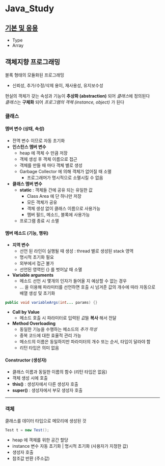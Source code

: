 # Java_Study
## [기본 및 응용](https://github.com/ljiwoo59/Java_Basics)
* Type
* Array

## 객체지향 프로그래밍
블록 형태의 모듈화된 프로그래밍
* 신뢰성, 추가/수정/삭제 용이, 재사용성, 유지보수성 <br>

현실의 객체가 갖는 속성과 기능이 **추상화 (abstraction)** 되어 *클래스*에 정의된다 <br>
*클래스*는 **구체화** 되어 *프로그램의 객체 (instance, object)* 가 된다 <br>

### 클래스
#### 멤버 변수 (상태, 속성)
* 전역 변수 이므로 자동 초기화
* **인스턴스 멤버 변수**
  * heap 에 객체 수 만큼 저장
  * 객체 생성 후 객체 이름으로 접근
  * 객체를 만들 때 마다 객체 별로 생성
  * Garbage Collector 에 의해 객체가 없어질 때 소멸
    * 프로그래머가 명시적으로 소멸시킬 수 없음 
* **클래스 멤버 변수**
  * **static** : 객체들 간에 공유 되는 유일한 값
    * Class Area 에 단 하나만 저장
    * 모든 객체가 공유
    * 객체 생성 없이 클래스 이름으로 사용가능
    * 멤버 필드, 메소드, 블록에 사용가능
  * 프로그램 종료 시 소멸
#### 멤버 메소드 (기능, 행위)
* **지역 변수**
  * 선언 된 라인이 실행될 때 생성 : thread 별로 생성된 stack 영역
  * 명시적 초기화 필요
  * 외부에서 접근 불가
  * 선언된 영역인 {} 를 벗어날 때 소멸
* **Variable arguments**
   * 메소드 선언 시 몇개의 인자가 들어올 지 예상할 수 없는 경우
   * ... 을 이용해 파라미터를 선언하면 호출 시 넘겨준 값의 개수에 따라 자동으로 배열 생성 및 초기화
```java
public void variableArgs(int... params) {}
```
* **Call by Value**
  * 메소드 호출 시 파라미터로 입력된 *값*을 **복사** 해서 전달
* **Method Overloading**
  * 동일한 기능을 수행하는 메소드의 *추가 작성* 
  * 중복 코드에 대한 효율적 관리 가능
  * 메소드의 이름은 동일하지만 파라미터의 개수 또는 순서, 타입이 달라야 함
  * 리턴 타입은 의미 없음

#### Constructor (생성자)
* 클래스 이름과 동일한 이름의 함수 (리턴 타입은 없음)
* 객체 생성 시에 호출
* **this()** : 생성자에서 다른 생성자 호출
* **super()** : 생성자에서 부모 생성자 호출

---
### 객체
클래스를 데이터 타입으로 메모리에 생성된 것 <br>
```java
Test t = new Test();
```
* heap 에 객체를 위한 공간 할당
* instance 변수 자동 초기화 | 명시적 초기화 (사용자가 지정한 값)
* 생성자 호출
* 참조값 반환 (주소값)
